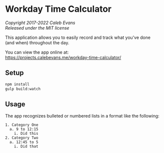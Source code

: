 # Workday Time Calculator

*Copyright 2017-2022 Caleb Evans*  
*Released under the MIT license*

This application allows you to easily record and track what you've done (and
when) throughout the day.

You can view the app online at:  
https://projects.calebevans.me/workday-time-calculator/

## Setup

```bash
npm install
gulp build:watch
```

## Usage

The app recognizes bulleted or numbered lists in a format like the following:

```
1. Category One
  a. 9 to 12:15
    i. Did this
2. Category Two
  a. 12:45 to 5
    i. Did that
```
